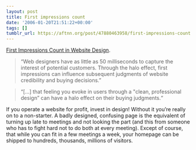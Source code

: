 ```yaml
---
layout: post
title: First impressions count
date: '2006-01-20T21:51:22+00:00'
tags: []
tumblr_url: https://aftnn.org/post/47880463958/first-impressions-count
---
```

<p><a href="http://www.websiteoptimization.com/speed/tweak/blink/">First Impressions Count in Website Design</a>.</p>

<blockquote><p>&ldquo;Web designers have as little as 50 milliseconds to capture the interest of potential customers. Through the halo effect, first impressions can influence subsequent judgments of website credibility and buying decisions.&rdquo;</p></blockquote>

<blockquote><p>&ldquo;[&hellip;] that feeling you evoke in users through a &quot;clean, professional design&rdquo; can have a halo effect on their buying judgments.&ldquo;</p></blockquote>

<p>If you operate a website for profit, invest in design! Without it you&rsquo;re really on to a non-starter. A badly designed, confusing page is the equivalent of turning up late to meetings and not looking the part (and this from someone who has to fight hard not to do both at every meeting). Except of course, that while you can fit in a few meetings a week, your homepage can be shipped to hundreds, thousands, millions of visitors.</p>
